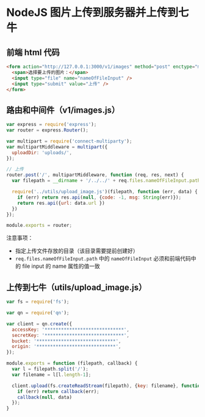 # NodeJS 图片上传到服务器并上传到七牛

## 前端 html 代码

```html
<form action="http://127.0.0.1:3000/v1/images" method="post" enctype="multipart/form-data">
  <span>选择要上传的图片：</span>
  <input type="file" name="nameOfFileInput" />
  <input type="submit" value="上传" />
</form>
```

## 路由和中间件（v1/images.js）

```javascript
var express = require('express');
var router = express.Router();

var multipart = require('connect-multiparty');
var multipartMiddleware = multipart({
  uploadDir: 'uploads/',
});

// 上传
router.post('/', multipartMiddleware, function (req, res, next) {
  var filepath = __dirname + '/../../' + req.files.nameOfFileInput.path

  require('../utils/upload_image.js')(filepath, function (err, data) {
    if (err) return res.api(null, {code: -1, msg: String(err)});
    return res.api({url: data.url })
  })
});

module.exports = router;
```

注意事项：

*   指定上传文件存放的目录（该目录需要提前创建好）
*   `req.files.nameOfFileInput.path` 中的 `nameOfFileInput` 必须和前端代码中
    的 file input 的 name 属性的值一致

## 上传到七牛（utils/upload_image.js）

```javascript
var fs = require('fs');

var qn = require('qn');

var client = qn.create({
  accessKey: '*****************************',
  secretKey: '*****************************',
  bucket: '*****************************',
  origin: '*****************************',
});

module.exports = function (filepath, callback) {
  var l = filepath.split('/');
  var filename = l[l.length-1];

  client.upload(fs.createReadStream(filepath), {key: filename}, function (err, data) {
    if (err) return callback(err);
    callback(null, data)
  });
}
```
